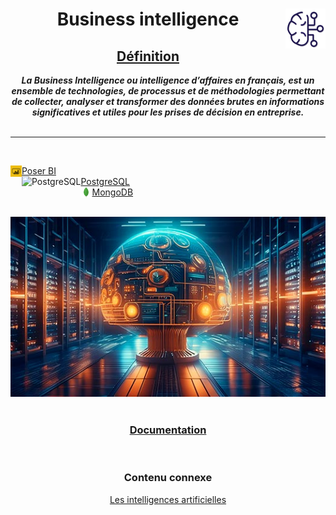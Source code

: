 <h1 align="center"><b>Business intelligence</b> <a href="https://github.com/MiKL5/"><img src="assets/bi.svg" alt="Business intelligence" align="right" height="64px"></a></h1>
<div align="center">

[Définition](https://github.com/MiKL5/artificialIntelligence/blob/master/docs/other/bi)  
-

<b><i>La Business Intelligence ou intelligence d’affaires en français, est un ensemble de technologies, de processus et de méthodologies permettant de collecter, analyser et transformer des données brutes en informations significatives et utiles pour les prises de décision en entreprise.</i></b><br><br></div>

___

<br>

[Poser BI](https://github.com/MiKL5/PowerBI) <a href="https://github.com/MiKL5/PowerBI"> <img src="https://github.com/MiKL5/PowerBI/raw/master/assets/powerBi.png" alt="Power BI" align="left" height="18px"> </a>  
[PostgreSQL](https://github.com/MiKL5/PostgreSQL) <a href="https://github.com/MiKL5/PostgreSQL"> <img src="https://camo.githubusercontent.com/1c93309e27f7e3828accdc0492277a51ebaa33f925cd8b6a2b21262fe2b0db66/68747470733a2f2f75706c6f61642e77696b696d656469612e6f72672f77696b6970656469612f636f6d6d6f6e732f322f32392f506f737467726573716c5f656c657068616e742e737667" alt="PostgreSQL" align="left" height="18px"> </a>  
[MongoDB](https://github.com/MiKL5/MongoDB) <a href="https://github.com/MiKL5/MongoDB"> <img src="Assets/mongodb_original_logo_icon_146424.svg" alt="MongoDB" align="left" height="18px"> </a>

<div align="center"><br><a href="docs"><img src="assets/bidw.jpg" alt="Business Intelligence"></a><br><br><h3><a href="docs" alt="Documentation">Documentation</a></h3><br></div>


<!-- ___ -->
<div align="center"><h3><b>Contenu connexe</b></h3>

[Les intelligences artificielles](https://github.com/MiKL5/artificialIntelligence/tree/master/)